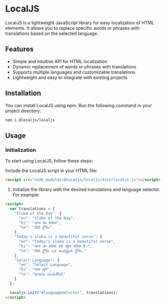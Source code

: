 # LocalJS

LocalJS is a lightweight JavaScript library for easy localization of HTML elements. It allows you to replace specific words or phrases with translations based on the selected language.

## Features

- Simple and intuitive API for HTML localization
- Dynamic replacement of words or phrases with translations
- Supports multiple languages and customizable translations
- Lightweight and easy to integrate with existing projects

## Installation

You can install LocalJS using npm. Run the following command in your project directory:

```bash
npm i @localjs/localjs
```

## Usage
### Initialization
To start using LocalJS, follow these steps:

Include the LocalJS script in your HTML file:

```html
<script src="node_modules/@localjs/localjs/dist/localjs.js"></script>
```

1. Initialize the library with the desired translations and language selector. For example:
```html
<script>
  var translations = {
    "Sloka of the Day": {
      "en": "Sloka of the Day",
      "hi": "आज का श्लोक",
      "te": "నేటి శ్లోకం"
    },
    "Today's sloka is a beautiful verse": {
      "en": "Today's sloka is a beautiful verse",
      "hi": "आज का श्लोक एक सुंदर श्लोक है।",
      "te": "నేటి శ్లోకం ఒక అందమైన శ్లోకం."
    },
    "Select Language": {
      "en": "Select Language",
      "hi": "भाषा चुनें",
      "te": "భాషను ఎంచుకోండి"
    }
  };

  localjs.init("#languageSelector", translations);
</script>
```